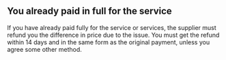 ##  You already paid in full for the service

If you have already paid fully for the service or services, the supplier must
refund you the difference in price due to the issue. You must get the refund
within 14 days and in the same form as the original payment, unless you agree
some other method.
